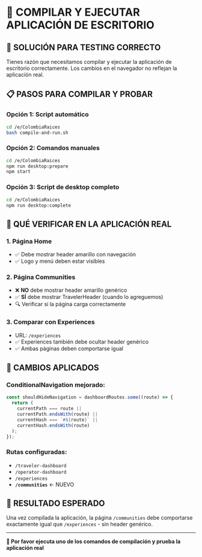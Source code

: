 # 🔧 COMPILAR Y EJECUTAR APLICACIÓN DE ESCRITORIO

## 🎯 SOLUCIÓN PARA TESTING CORRECTO

Tienes razón que necesitamos compilar y ejecutar la aplicación de escritorio correctamente. Los cambios en el navegador no reflejan la aplicación real.

## 📋 PASOS PARA COMPILAR Y PROBAR

### **Opción 1: Script automático**

```bash
cd /e/ColombiaRaices
bash compile-and-run.sh
```

### **Opción 2: Comandos manuales**

```bash
cd /e/ColombiaRaices
npm run desktop:prepare
npm start
```

### **Opción 3: Script de desktop completo**

```bash
cd /e/ColombiaRaices
npm run desktop:complete
```

## 🎯 QUÉ VERIFICAR EN LA APLICACIÓN REAL

### **1. Página Home**

- ✅ Debe mostrar header amarillo con navegación
- ✅ Logo y menú deben estar visibles

### **2. Página Communities**

- ❌ **NO** debe mostrar header amarillo genérico
- ✅ **SÍ** debe mostrar TravelerHeader (cuando lo agreguemos)
- 🔍 Verificar si la página carga correctamente

### **3. Comparar con Experiences**

- URL: `/experiences`
- ✅ Experiences también debe ocultar header genérico
- ✅ Ambas páginas deben comportarse igual

## 🚨 CAMBIOS APLICADOS

### **ConditionalNavigation mejorado:**

```jsx
const shouldHideNavigation = dashboardRoutes.some((route) => {
  return (
    currentPath === route ||
    currentPath.endsWith(route) ||
    currentHash === `#${route}` ||
    currentHash.endsWith(route)
  );
});
```

### **Rutas configuradas:**

- `/traveler-dashboard`
- `/operator-dashboard`
- `/experiences`
- **`/communities`** ← NUEVO

## 🎯 RESULTADO ESPERADO

Una vez compilada la aplicación, la página `/communities` debe comportarse exactamente igual que `/experiences` - sin header genérico.

---

**🚀 Por favor ejecuta uno de los comandos de compilación y prueba la aplicación real**
